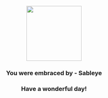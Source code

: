 <p align="center">
    <img src="https://raw.githubusercontent.com/PokeAPI/sprites/master/sprites/pokemon/302.png" width="150" height="150">
</p>
<h3 align="center">You were embraced by - <b>Sableye</b></h3>
<h3 align="center">Have a wonderful day!</h3>
